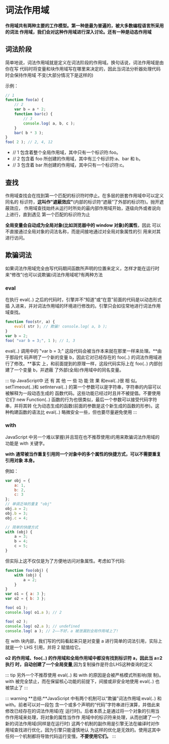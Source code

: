 # 词法作用域

#### 作用域共有两种主要的工作模型。第一种是最为普遍的，被大多数编程语言所采用的词法 作用域，我们会对这种作用域进行深入讨论。还有一种是动态作用域

## 词法阶段

简单地说，词法作用域就是定义在词法阶段的作用域。换句话说，词法作用域是由你在写 代码时将变量和块作用域写在哪里来决定的，因此当词法分析器处理代码时会保持作用域 不变(大部分情况下是这样的)

示例：

```js
// 1
function foo(a) { 
    // 2
    var b = a * 2;
    function bar(c) { 
        // 3
        console.log( a, b, c );
    }
    bar( b * 3 ); 
}
foo( 2 ); // 2, 4, 12
```
- // 1 包含着整个全局作用域，其中只有一个标识符:foo。
- // 2 包含着 foo 所创建的作用域，其中有三个标识符:a、bar 和 b。
- // 3 包含着 bar 所创建的作用域，其中只有一个标识符:c。

## 查找


作用域查找会在找到第一个匹配的标识符时停止。在多层的嵌套作用域中可以定义同名的 标识符，**这叫作"遮蔽效应"**(内部的标识符“遮蔽”了外部的标识符)。抛开遮蔽效应， 作用域查找始终从运行时所处的最内部作用域开始，逐级向外或者说向上进行，直到遇见 第一个匹配的标识符为止


**全局变量会自动成为全局对象(比如浏览器中的 window 对象)的属性**，因此 可以不直接通过全局对象的词法名称，而是间接地通过对全局对象属性的引 用来对其进行访问。


## 欺骗词法

如果词法作用域完全由写代码期间函数所声明的位置来定义，怎样才能在运行时来“修改”(也可以说欺骗)词法作用域呢?有两种方法

### eval

在执行 eval(..) 之后的代码时，引擎并不“知道”或“在意”前面的代码是以动态形式插 入进来，并对词法作用域的环境进行修改的。引擎只会如往常地进行词法作用域查找。

```js
function foo(str, a) { 
    eval( str ); // 欺骗! console.log( a, b );
}
var b = 2;
foo( "var b = 3;", 1 ); // 1, 3
```

eval(..) 调用中的 "var b = 3;" 这段代码会被当作本来就在那里一样来处理。**由于那段代 码声明了一个新的变量 b，因此它对已经存在的 foo(..) 的词法作用域进行了修改。**事实 上，和前面提到的原理一样，这段代码实际上在 foo(..) 内部创建了一个变量 b，并遮蔽 了外部(全局)作用域中的同名变量。

::: tip
JavaScript中 还 有 其 他 一 些 功 能 效 果 和eval(..)很 相 似。setTimeout(..)和 setInterval(..) 的第一个参数可以是字符串，字符串的内容可以被解释为一段动态生成的 函数代码。这些功能已经过时且并不被提倡。不要使用它们!
new Function(..) 函数的行为也很类似，最后一个参数可以接受代码字符串，并将其转 化为动态生成的函数(前面的参数是这个新生成的函数的形参)。这种构建函数的语法比 eval(..) 略微安全一些，但也要尽量避免使用
:::


### with

JavaScript 中另一个难以掌握(并且现在也不推荐使用)的用来欺骗词法作用域的功能是 with 关键字。


**with 通常被当作重复引用同一个对象中的多个属性的快捷方式，可以不需要重复引用对象 本身。**

例如：

```js
var obj = { 
    a: 1,
    b: 2,
    c: 3 
};
// 单调乏味的重复 "obj" 
obj.a = 2;
obj.b = 3;
obj.c = 4;

// 简单的快捷方式 
with (obj) {
    a = 3;
    b = 4;
    c = 5;
}
```

但实际上这不仅仅是为了方便地访问对象属性。考虑如下代码:

```js
function foo(obj) { 
    with (obj) {
        a = 2; 
    }
}
var o1 = { a: 3 };
var o2 = { b: 3 };

foo( o1 );
console.log( o1.a ); // 2

foo( o2 );
console.log( o2.a ); // undefined
console.log( a ); // 2——不好，a 被泄漏到全局作用域上了!

```
在 with 块内部，我们写的代码看起来只是对变量 a 进行简单的词法引用，实际上就是一个 LHS 引用，并将 2 赋值给它。


**o2 的作用域、foo(..) 的作用域和全局作用域中都没有找到标识符 a，因此当 a=2 执行 时，自动创建了一个全局变量**,因为复制操作是符合LHS这种查询的定义


::: tip
另外一个不推荐使用 eval(..) 和 with 的原因是会被严格模式所影响(限 制)。with 被完全禁止，而在保留核心功能的前提下，间接或非安全地使用 eval(..) 也被禁止了
:::



::: warning
**总结:**JavaScript 中有两个机制可以“欺骗”词法作用域:eval(..) 和 with。前者可以对一段包 含一个或多个声明的“代码”字符串进行演算，并借此来修改已经存在的词法作用域(在 运行时)。后者本质上是通过将一个对象的引用当作作用域来处理，将对象的属性当作作 用域中的标识符来处理，从而创建了一个新的词法作用域(同样是在运行时)
这两个机制的副作用是引擎无法在编译时对作用域查找进行优化，因为引擎只能谨慎地认 为这样的优化是无效的。使用这其中任何一个机制都将导致代码运行变慢。**不要使用它们。**
:::










